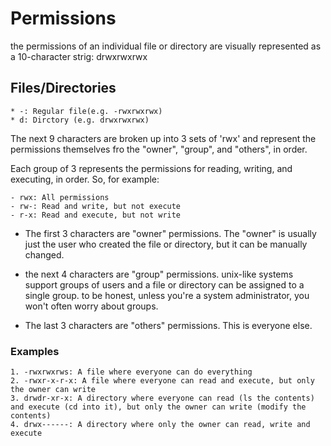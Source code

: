 # Permissions

the permissions of an individual file or directory are visually represented as a 10-character strig: drwxrwxrwx

## Files/Directories

    * -: Regular file(e.g. -rwxrwxrwx)
    * d: Dirctory (e.g. drwxrwxrwx)

The next 9 characters are broken up into 3 sets of 'rwx' and represent the permissions themselves fro the "owner", "group", and "others", in order.

Each group of 3 represents the permissions for reading, writing, and executing, in order. So, for example:

    - rwx: All permissions
    - rw-: Read and write, but not execute
    - r-x: Read and execute, but not write

- The first 3 characters are "owner" permissions. The "owner" is usually just the user who created the file or directory, but it can be manually changed.

- the next 4 characters are "group" permissions. unix-like systems support groups of users and a file or directory can be assigned to a single group. to be honest, unless you're a system administrator, you won't often worry about groups.

- The last 3 characters are "others" permissions. This is everyone else.

### Examples

    1. -rwxrwxrws: A file where everyone can do everything
    2. -rwxr-x-r-x: A file where everyone can read and execute, but only the owner can write
    3. drwdr-xr-x: A directory where everyone can read (ls the contents) and execute (cd into it), but only the owner can write (modify the contents)
    4. drwx------: A directory where only the owner can read, write and execute
